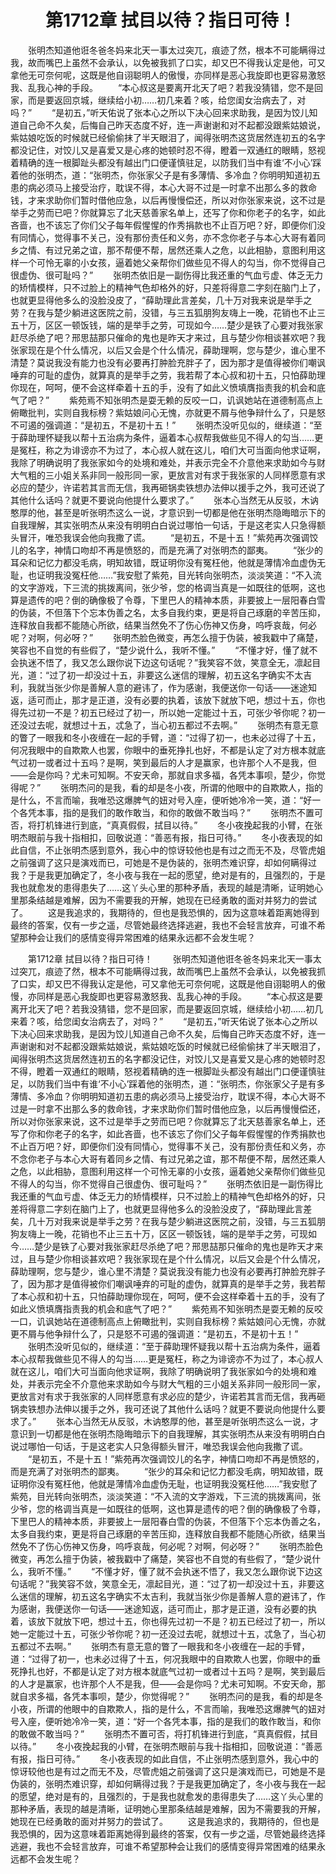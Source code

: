 # 　　第1712章 拭目以待？指日可待！
　　张明杰知道他诳冬爸冬妈来北天一事太过突兀，痕迹了然，根本不可能瞒得过我，故而嘴巴上虽然不会承认，以免被我抓了口实，却又巴不得我认定是他，可又拿他无可奈何呢，这既是他自诩聪明人的傲慢，亦同样是恶心我旋即也更容易激怒我、乱我心神的手段。
　　“本心叔这是要离开北天了吧？若我没猜错，您不是回家，而是要返回京城，继续给小初……初几来着？咳，给您闺女治病去了，对吗？”
　　“是初五，”听天佑说了张本心之所以下决心回来求助我，是因为饺儿知道自己命不久矣，后悔自己昨天态度不好，连一声谢谢和对不起都没跟紫姑娘说，紫姑娘吃饭的时候就已经偷偷抹了半天眼泪了，闻得张明杰这货居然连初五的名字都没记住，对饺儿又是喜爱又是心疼的她顿时忍不得，瞪着一双通红的眼睛，怒视着精确的连一根脚趾头都没有越出门口便谨慎驻足，以防我们当中有谁‘不小心’踩着他的张明杰，道：“张明杰，你张家父子是有多薄情、多冷血？你明明知道初五患的病必须马上接受治疗，耽误不得，本心大哥不过是一时拿不出那么多的救命钱，才来求助你们暂时借他应急，以后再慢慢偿还，所以对你张家来说，这不过是举手之劳而已吧？你就算忘了北天慈善家名单上，还写了你和你老子的名字，如此吝啬，也不该忘了你们父子每年假惺惺的作秀捐款也不止百万吧？好，即便你们没有同情心，觉得事不关己，没有那份责任和义务，亦不念你老子与本心大哥有着同乡之情、有过兄弟之谊，那不帮便不帮，居然还乘人之危，以此相胁，意图利用这样一个可怜无辜的小女孩，逼着她父亲帮你们做些见不得人的勾当，你不觉得自己很虚伪、很可耻吗？”
　　张明杰依旧是一副伤得比我还重的气血亏虚、体乏无力的矫情模样，只不过脸上的精神气色却格外的好，只差将得意二字刻在脑门上了，也就更显得他多么的没脸没皮了，“薛助理此言差矣，几十万对我来说是举手之劳？在我与楚少躺进这医院之前，没错，与三五狐朋狗友嗨上一晚，花销也不止三五十万，区区一顿饭钱，端的是举手之劳，可现如今……楚少是铁了心要对我张家赶尽杀绝了吧？邢思喆那只催命的鬼也是昨天才来过，且与楚少你相谈甚欢吧？我张家现在是个什么情况，以后又会是个什么情况，薛助理啊，您与楚少，谁心里不清楚？莫说我没有能力也没有必要再打肿脸充胖子了，因为那才是值得被你们嘲讽唾弃的可耻的虚伪，就算真的是举手之劳，我若帮了本心叔和初十五，只怕薛助理你现在，呵呵，便不会这样牵着十五的手，没有了如此义愤填膺指责我的机会和底气了吧？”
　　紫苑焉不知张明杰是耍无赖的反咬一口，讥讽她站在道德制高点上俯瞰批判，实则自我标榜？紫姑娘问心无愧，亦就更不屑与他争辩什么了，只是怒不可遏的强调道：“是初五，不是初十五！”
　　张明杰没听见似的，继续道：“至于薛助理怀疑我以帮十五治病为条件，逼着本心叔帮我做些见不得人的勾当……更是冤枉，称之为诽谤亦不为过了，本心叔人就在这儿，咱们大可当面向他求证啊，我除了明确说明了我张家如今的处境和难处，并表示完全不介意他来求助如今与财大气粗的三小姐关系非同一般形同一家，更放言对有求于我张家的人同样愿意有求必应的楚少，许诺若其言而无信，我再砸锅卖铁想办法伸以援手之外，我可还说了其他什么话吗？就更不要说向他提什么要求了。”
　　张本心当然无从反驳，木讷憨厚的他，甚至是听张明杰这么一说，才意识到一切都是他在张明杰隐晦暗示下的自我理解，其实张明杰从来没有明明白白说过哪怕一句话，于是这老实人只急得额头冒汗，唯恐我误会他向我撒了谎。
　　“是初五，不是十五！”紫苑再次强调饺儿的名字，神情口吻却不再是愤怒的，而是充满了对张明杰的鄙夷。
　　“张少的耳朵和记忆力都没毛病，明知故错，既证明你没有冤枉他，他就是薄情冷血虚伪无耻，也证明我没冤枉他……”我安慰了紫苑，目光转向张明杰，淡淡笑道：“不入流的文字游戏，下三流的挑拨离间，张少爷，您的格调当真是一如既往的低啊，这也算是遗传的吧？倒的确像极了令尊，下里巴人的精神本质，非要披上一层阳春白雪的伪装，不但落下个忘本伪善之名，太多自我约束，更是将自己琢磨的辛苦压抑，连释放自我都不能随心所欲，结果当然免不了伤心伤神又伤身，呜呼哀哉，何必呢？对啊，何必呀？”
　　张明杰脸色微变，再怎么擅于伪装，被我戳中了痛楚，笑容也不自觉的有些假了，“楚少说什么，我听不懂。”
　　“不懂才好，懂了就不会执迷不悟了，我又怎么跟你说下边这句话呢？”我笑容不敛，笑意全无，凛起目光，道：“过了初一却没过十五，非要这么迷信的理解，初五这名字确实不太吉利，我就当张少你是善解人意的避讳了，作为感谢，我便送你一句话——迷途知返，适可而止，那才是正道，没有必要的执着，该放下就放下吧，想过十五，你也得先过初一不是？初五已经过了初一，所以她一定能过十五，可张少爷你呢？初一还没过去呢，就想过十五，忒急了，当心初五都过不去啊。”
　　张明杰有意无意的瞥了一眼我和冬小夜缠在一起的手臂，道：“过得了初一，也未必过得了十五，何况我眼中的自欺欺人也罢，你眼中的垂死挣扎也好，不都是认定了对方根本就底气过初一或者过十五吗？是啊，笑到最后的人才是赢家，也许那个人不是我，但——会是你吗？尤未可知啊。不安天命，那就自求多福，各凭本事呗，楚少，你觉得呢？”
　　张明杰问的是我，看的却是冬小夜，所谓的他眼中的自欺欺人，指的是什么，不言而喻，我唯恐这爆脾气的妞对号入座，便听她冷冷一笑，道：“好一个各凭本事，指的是我们的敢作敢当，和你的敢做不敢当吗？”
　　张明杰不置可否，将打机锋进行到底，“真真假假，拭目以待。”
　　冬小夜挽起我的小臂，在张明杰眼前与我十指相扣，回敬说道：“善恶有报，指日可待。”
　　冬小夜表现的如此自信，不止张明杰感到意外，我心中的惊讶较他也是有过之而无不及，尽管虎姐之前强调了这只是演戏而已，可她是不是伪装的，张明杰难识穿，却如何瞒得过我？于是我更加确定了，冬小夜与我在一起的愿望，绝对是有的，且强烈的，于是我也就愈发的患得患失了……这丫头心里的那种矛盾，表现的越是清晰，证明她心里那条结越是难解，因为不需要我的开解，她现在已经勇敢的面对并努力的尝试了。
　　这是我追求的，我期待的，但也是我恐惧的，因为这意味着距离她得到最终的答案，仅有一步之遥，尽管她最终选择逃避，我也不会轻言放弃，可谁不希望那种会让我们的感情变得异常困难的结果永远都不会发生呢？

　　第1712章 拭目以待？指日可待！
　　张明杰知道他诳冬爸冬妈来北天一事太过突兀，痕迹了然，根本不可能瞒得过我，故而嘴巴上虽然不会承认，以免被我抓了口实，却又巴不得我认定是他，可又拿他无可奈何呢，这既是他自诩聪明人的傲慢，亦同样是恶心我旋即也更容易激怒我、乱我心神的手段。
　　“本心叔这是要离开北天了吧？若我没猜错，您不是回家，而是要返回京城，继续给小初……初几来着？咳，给您闺女治病去了，对吗？”
　　“是初五，”听天佑说了张本心之所以下决心回来求助我，是因为饺儿知道自己命不久矣，后悔自己昨天态度不好，连一声谢谢和对不起都没跟紫姑娘说，紫姑娘吃饭的时候就已经偷偷抹了半天眼泪了，闻得张明杰这货居然连初五的名字都没记住，对饺儿又是喜爱又是心疼的她顿时忍不得，瞪着一双通红的眼睛，怒视着精确的连一根脚趾头都没有越出门口便谨慎驻足，以防我们当中有谁‘不小心’踩着他的张明杰，道：“张明杰，你张家父子是有多薄情、多冷血？你明明知道初五患的病必须马上接受治疗，耽误不得，本心大哥不过是一时拿不出那么多的救命钱，才来求助你们暂时借他应急，以后再慢慢偿还，所以对你张家来说，这不过是举手之劳而已吧？你就算忘了北天慈善家名单上，还写了你和你老子的名字，如此吝啬，也不该忘了你们父子每年假惺惺的作秀捐款也不止百万吧？好，即便你们没有同情心，觉得事不关己，没有那份责任和义务，亦不念你老子与本心大哥有着同乡之情、有过兄弟之谊，那不帮便不帮，居然还乘人之危，以此相胁，意图利用这样一个可怜无辜的小女孩，逼着她父亲帮你们做些见不得人的勾当，你不觉得自己很虚伪、很可耻吗？”
　　张明杰依旧是一副伤得比我还重的气血亏虚、体乏无力的矫情模样，只不过脸上的精神气色却格外的好，只差将得意二字刻在脑门上了，也就更显得他多么的没脸没皮了，“薛助理此言差矣，几十万对我来说是举手之劳？在我与楚少躺进这医院之前，没错，与三五狐朋狗友嗨上一晚，花销也不止三五十万，区区一顿饭钱，端的是举手之劳，可现如今……楚少是铁了心要对我张家赶尽杀绝了吧？邢思喆那只催命的鬼也是昨天才来过，且与楚少你相谈甚欢吧？我张家现在是个什么情况，以后又会是个什么情况，薛助理啊，您与楚少，谁心里不清楚？莫说我没有能力也没有必要再打肿脸充胖子了，因为那才是值得被你们嘲讽唾弃的可耻的虚伪，就算真的是举手之劳，我若帮了本心叔和初十五，只怕薛助理你现在，呵呵，便不会这样牵着十五的手，没有了如此义愤填膺指责我的机会和底气了吧？”
　　紫苑焉不知张明杰是耍无赖的反咬一口，讥讽她站在道德制高点上俯瞰批判，实则自我标榜？紫姑娘问心无愧，亦就更不屑与他争辩什么了，只是怒不可遏的强调道：“是初五，不是初十五！”
　　张明杰没听见似的，继续道：“至于薛助理怀疑我以帮十五治病为条件，逼着本心叔帮我做些见不得人的勾当……更是冤枉，称之为诽谤亦不为过了，本心叔人就在这儿，咱们大可当面向他求证啊，我除了明确说明了我张家如今的处境和难处，并表示完全不介意他来求助如今与财大气粗的三小姐关系非同一般形同一家，更放言对有求于我张家的人同样愿意有求必应的楚少，许诺若其言而无信，我再砸锅卖铁想办法伸以援手之外，我可还说了其他什么话吗？就更不要说向他提什么要求了。”
　　张本心当然无从反驳，木讷憨厚的他，甚至是听张明杰这么一说，才意识到一切都是他在张明杰隐晦暗示下的自我理解，其实张明杰从来没有明明白白说过哪怕一句话，于是这老实人只急得额头冒汗，唯恐我误会他向我撒了谎。
　　“是初五，不是十五！”紫苑再次强调饺儿的名字，神情口吻却不再是愤怒的，而是充满了对张明杰的鄙夷。
　　“张少的耳朵和记忆力都没毛病，明知故错，既证明你没有冤枉他，他就是薄情冷血虚伪无耻，也证明我没冤枉他……”我安慰了紫苑，目光转向张明杰，淡淡笑道：“不入流的文字游戏，下三流的挑拨离间，张少爷，您的格调当真是一如既往的低啊，这也算是遗传的吧？倒的确像极了令尊，下里巴人的精神本质，非要披上一层阳春白雪的伪装，不但落下个忘本伪善之名，太多自我约束，更是将自己琢磨的辛苦压抑，连释放自我都不能随心所欲，结果当然免不了伤心伤神又伤身，呜呼哀哉，何必呢？对啊，何必呀？”
　　张明杰脸色微变，再怎么擅于伪装，被我戳中了痛楚，笑容也不自觉的有些假了，“楚少说什么，我听不懂。”
　　“不懂才好，懂了就不会执迷不悟了，我又怎么跟你说下边这句话呢？”我笑容不敛，笑意全无，凛起目光，道：“过了初一却没过十五，非要这么迷信的理解，初五这名字确实不太吉利，我就当张少你是善解人意的避讳了，作为感谢，我便送你一句话——迷途知返，适可而止，那才是正道，没有必要的执着，该放下就放下吧，想过十五，你也得先过初一不是？初五已经过了初一，所以她一定能过十五，可张少爷你呢？初一还没过去呢，就想过十五，忒急了，当心初五都过不去啊。”
　　张明杰有意无意的瞥了一眼我和冬小夜缠在一起的手臂，道：“过得了初一，也未必过得了十五，何况我眼中的自欺欺人也罢，你眼中的垂死挣扎也好，不都是认定了对方根本就底气过初一或者过十五吗？是啊，笑到最后的人才是赢家，也许那个人不是我，但——会是你吗？尤未可知啊。不安天命，那就自求多福，各凭本事呗，楚少，你觉得呢？”
　　张明杰问的是我，看的却是冬小夜，所谓的他眼中的自欺欺人，指的是什么，不言而喻，我唯恐这爆脾气的妞对号入座，便听她冷冷一笑，道：“好一个各凭本事，指的是我们的敢作敢当，和你的敢做不敢当吗？”
　　张明杰不置可否，将打机锋进行到底，“真真假假，拭目以待。”
　　冬小夜挽起我的小臂，在张明杰眼前与我十指相扣，回敬说道：“善恶有报，指日可待。”
　　冬小夜表现的如此自信，不止张明杰感到意外，我心中的惊讶较他也是有过之而无不及，尽管虎姐之前强调了这只是演戏而已，可她是不是伪装的，张明杰难识穿，却如何瞒得过我？于是我更加确定了，冬小夜与我在一起的愿望，绝对是有的，且强烈的，于是我也就愈发的患得患失了……这丫头心里的那种矛盾，表现的越是清晰，证明她心里那条结越是难解，因为不需要我的开解，她现在已经勇敢的面对并努力的尝试了。
　　这是我追求的，我期待的，但也是我恐惧的，因为这意味着距离她得到最终的答案，仅有一步之遥，尽管她最终选择逃避，我也不会轻言放弃，可谁不希望那种会让我们的感情变得异常困难的结果永远都不会发生呢？
